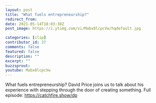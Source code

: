 ```yaml
---
layout: post
title: "What fuels entrepreneurship?"
redirect_from:
date: 2021-05-14T18:03:38Z
post_image: https://i.ytimg.com/vi/Mabx8lcpcVw/hqdefault.jpg

categories: [clip]
contributor_id: 37
comments: false
featured: false
description: ""
excerpt: ""
buzzsprout: 
youtube: Mabx8lcpcVw
---
```

What fuels entrepreneurship? David Price joins us to talk about his experience with stepping through the door of creating something. Full episode: https://catchfire.show/dp

